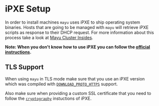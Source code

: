 # iPXE Setup

In order to install machines `mayu` uses iPXE to ship operating system
binaries. Hosts that are going to be managed with `mayu` will retrieve
iPXE scripts as response to their DHCP request. For more information about this
process take a look at [Mayu Cluster Insides](inside.md).

__Note: When you don't know how to use iPXE you can follow the [official
instructions](http://ipxe.org/start#quick_start).__

## TLS Support

When using `mayu` in TLS mode make sure that you use an iPXE version which
was compiled with [`DOWNLOAD_PROTO_HTTPS`](http://ipxe.org/buildcfg/download_proto_https)
support.

Also make sure when providing a custom SSL certificate that you need to follow
the [`cryptography`](http://ipxe.org/crypto) instuctions of iPXE.
